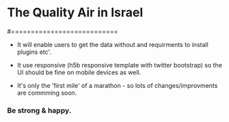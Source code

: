 # The Quality Air in Israel
#===========================

* It will enable users to get the data without and requirments to install plugins etc'.

* It use responsive (h5b responsive template with twitter 
bootstrap) so the UI should be fine on mobile devices as well.

* It's only the 'first mile' of a marathon - so lots of changes/improvments are commming soon.

### Be strong & happy.

